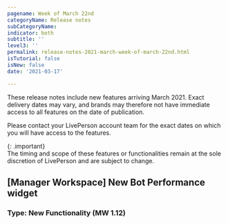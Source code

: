 ```yaml
---
pagename: Week of March 22nd
categoryName: Release notes
subCategoryName: 
indicator: both
subtitle: ''
level3: ''
permalink: release-notes-2021-march-week-of-march-22nd.html
isTutorial: false
isNew: false
date: '2021-03-17'

---
```


These release notes include new features arriving March 2021. Exact delivery dates may vary, and brands may therefore not have immediate access to all features on the date of publication.

Please contact your LivePerson account team for the exact dates on which you will have access to the features.

{: .important}  
The timing and scope of these features or functionalities remain at the sole discretion of LivePerson and are subject to change.

## [Manager Workspace] New Bot Performance widget
### Type: New Functionality (MW 1.12)

